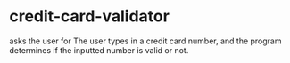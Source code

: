 # credit-card-validator
asks the user for The user types in a credit card number, and the program determines if the inputted number is valid or not.
